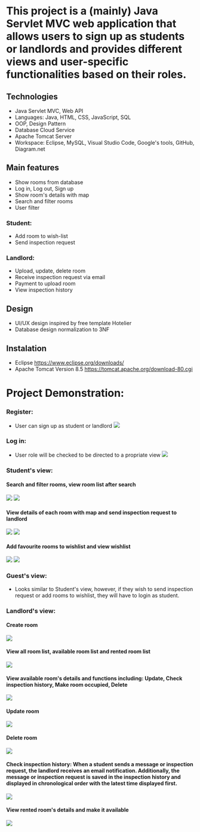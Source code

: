 # This project is a (mainly) Java Servlet MVC web application that allows users to sign up as students or landlords and provides different views and user-specific functionalities based on their roles. 

## Technologies
- Java Servlet MVC, Web API
- Languages: Java, HTML, CSS, JavaScript, SQL
- OOP, Design Pattern
- Database Cloud Service
- Apache Tomcat Server
- Workspace: Eclipse, MySQL, Visual Studio Code, Google's tools, GitHub, Diagram.net

## Main features
- Show rooms from database
- Log in, Log out, Sign up
- Show room's details with map
- Search and filter rooms
- User filter

### Student:
- Add room to wish-list
- Send inspection request

### Landlord:
- Upload, update, delete room
- Receive inspection request via email
- Payment to upload room 
- View inspection history

## Design
- UI/UX design inspired by free template Hotelier 
- Database design normalization to 3NF

## Instalation
- Eclipse https://www.eclipse.org/downloads/
- Apache Tomcat Version 8.5 https://tomcat.apache.org/download-80.cgi

# Project Demonstration: 

### Register: 
- User can sign up as student or landlord
![](./https://github.com/JPhan1106/Hommie/blob/main/Register.jpg)
### Log in: 
- User role will be checked to be directed to a propriate view
![](./https://github.com/JPhan1106/Hommie/blob/main/login.jpg)

### Student's view:
#### Search and filter rooms, view room list after search
![](./https://github.com/JPhan1106/Hommie/blob/main/Search.jpg)
![](./https://github.com/JPhan1106/Hommie/blob/main/Room%20List.jpg)
#### View details of each room with map and send inspection request to landlord
![](./https://github.com/JPhan1106/Hommie/blob/main/room%20details.jpg)
![](./https://github.com/JPhan1106/Hommie/blob/main/Inspection%20sent%20success.jpg)
#### Add favourite rooms to wishlist and view wishlist
![](./https://github.com/JPhan1106/Hommie/blob/main/wishlist.jpg)
![](./https://github.com/JPhan1106/Hommie/blob/main/add%20to%20wishlist.jpg)

### Guest's view: 
- Looks similar to Student's view, however, if they wish to send inspection request or add rooms to wishlist, they will have to login as student. 

### Landlord's view: 
#### Create room
![](./https://github.com/JPhan1106/Hommie/blob/main/Create%20room.jpg)
#### View all room list, available room list and rented room list 
![](./https://github.com/JPhan1106/Hommie/blob/main/Landlord's%20listings%20.jpg)
#### View available room's details and functions including: Update, Check inspection history, Make room occupied, Delete
![](./https://github.com/JPhan1106/Hommie/blob/main/Available%20room's%20details.jpg)
#### Update room
![](./https://github.com/JPhan1106/Hommie/blob/main/Update%20room.jpg)
#### Delete room
![](./https://github.com/JPhan1106/Hommie/blob/main/Delete%20Room.jpg)
#### Check inspection history: When a student sends a message or inspection request, the landlord receives an email notification. Additionally, the message or inspection request is saved in the inspection history and displayed in chronological order with the latest time displayed first.
![](./https://github.com/JPhan1106/Hommie/blob/main/Inspection%20request%20history.jpg)
#### View rented room's details and make it available
![](./https://github.com/JPhan1106/Hommie/blob/main/Rented%20room's%20details.jpg)


